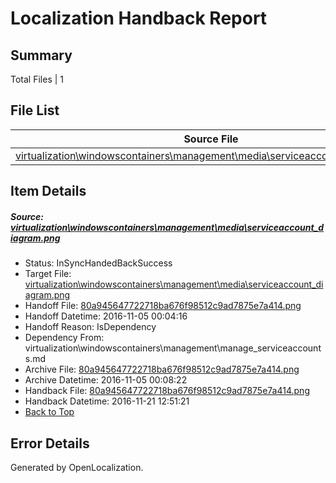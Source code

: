 # <a name='report-top'></a> Localization Handback Report

## Summary
 Total Files | 1

## File List
 Source File | Status | Details 
 ----------- | ------ | ------- 
 [virtualization\windowscontainers\management\media\serviceaccount_diagram.png](https://github.com/Microsoft/Virtualization-Documentation-Private/blob/804008c172b80a4f354a92cd4d12a4e23e1d4328/virtualization/windowscontainers/management/media/serviceaccount_diagram.png) | InSyncHandedBackSuccess | [Details](#80a945647722718ba676f98512c9ad7875e7a414276)

## Item Details
##### <a name='80a945647722718ba676f98512c9ad7875e7a414276'></a> Source: [virtualization\windowscontainers\management\media\serviceaccount_diagram.png](https://github.com/Microsoft/Virtualization-Documentation-Private/blob/804008c172b80a4f354a92cd4d12a4e23e1d4328/virtualization/windowscontainers/management/media/serviceaccount_diagram.png)
* Status: InSyncHandedBackSuccess
* Target File: [virtualization\windowscontainers\management\media\serviceaccount_diagram.png](https://github.com/Microsoft/Virtualization-Documentation-Private.zh-cn/blob/2cdee92f33cd4a3bc119f218ba68365c6934b99b/virtualization/windowscontainers/management/media/serviceaccount_diagram.png)
* Handoff File: [80a945647722718ba676f98512c9ad7875e7a414.png](https://github.com/Microsoft/Virtualization-Documentation-Private.handoff/blob/f00a76a9f8ae1c5046269f62824b5b462266bc24/ol-handoff/Microsoft/Virtualization-Documentation-Private.zh-cn/live/80a945647722718ba676f98512c9ad7875e7a414.png)
* Handoff Datetime: 2016-11-05 00:04:16
* Handoff Reason: IsDependency
* Dependency From: virtualization\windowscontainers\management\manage_serviceaccounts.md
* Archive File: [80a945647722718ba676f98512c9ad7875e7a414.png](https://github.com/Microsoft/Virtualization-Documentation-Private.handoff/blob/d9e6017a4b1521a05f8d9086490c46d31f45918d/ol-archive/Microsoft/Virtualization-Documentation-Private.zh-cn/live/80a945647722718ba676f98512c9ad7875e7a414.png)
* Archive Datetime: 2016-11-05 00:08:22
* Handback File: [80a945647722718ba676f98512c9ad7875e7a414.png](https://github.com/Microsoft/Virtualization-Documentation-Private.handback/blob/7588cddd847d7fbd2cde4ba6f628bf430b0bf742/ol-handback/Microsoft/Virtualization-Documentation-Private.zh-cn/live/80a945647722718ba676f98512c9ad7875e7a414.png)
* Handback Datetime: 2016-11-21 12:51:21
* [Back to Top](#report-top)


## Error Details

Generated by OpenLocalization.
